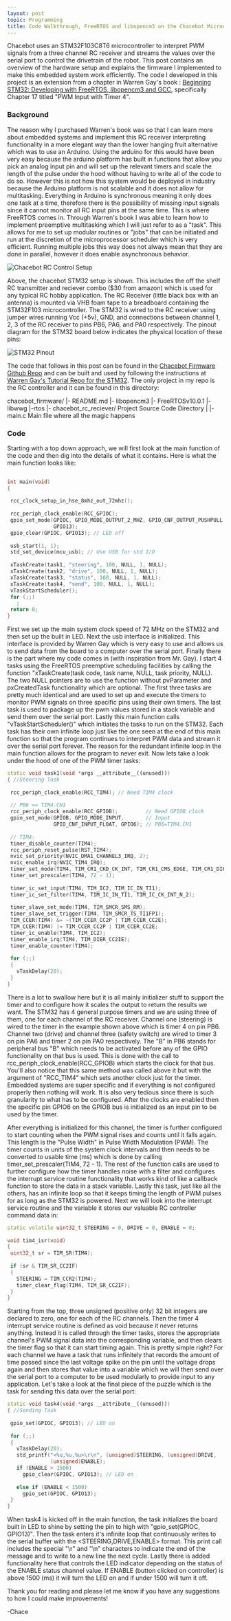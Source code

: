```yaml
---
layout: post
topic: Programming
title: Code Walkthrough, FreeRTOS and libopencm3 on the Chacebot Microcontroller
---
```


Chacebot uses an STM32F103C8T6 microcontroller to interpret PWM signals from a three channel RC receiver and streams the values over the serial port to control the drivetrain of the robot. This post contains an overview of the hardware setup and explains the firmware I implemented to make this embedded system work efficiently. The code I developed in this project is an extension from a chapter in Warren Gay's book : [Beginning STM32: Developing with FreeRTOS, libopencm3 and GCC](https://www.amazon.com/Beginning-STM32-Developing-FreeRTOS-libopencm3/dp/1484236238), specifically Chapter 17 titled "PWM Input with Timer 4".
 
### Background
 
The reason why I purchased Warren's book was so that I can learn more about embedded systems and implement this RC receiver interpreting functionality in a more elegant way than the lower hanging fruit alternative which was to use an Arduino. Using the arduino for this would have been very easy because the arduino platform has built in functions that allow you pick an analog input pin and will set up the relevant timers and scale the length of the pulse under the hood without having to write all of the code to do so. However this is not how this system would be deployed in industry because the Arduino platform is not scalable and it does not allow for multitasking. Everything in Arduino is synchronous meaning it only does one task at a time, therefore there is the possibility of missing input signals since it cannot monitor all RC input pins at the same time. This is where FreeRTOS comes in. Through Warren's book I was able to learn how to implement preemptive multitasking which I will just refer to as a "task". This allows for me to set up modular routines or "jobs" that can be initiated and run at the discretion of the microprocessor scheduler which is very efficient. Running multiple jobs this way does not always mean that they are done in parallel, however it does enable asynchronous behavior.
 
![Chacebot RC Control Setup](/assets/images/blog/june2020/chacebot-stm32.jpg)
 
Above, the chacebot STM32 setup is shown. This includes the off the shelf RC transmitter and reciever combo ($30 from amazon) which is used for any typical RC hobby application. The RC Receiver (little black box with an antenna) is mounted via VHB foam tape to a breadboard containing the STM32F103 microcontroller. The STM32 is wired to the RC receiver using jumper wires running Vcc (+5v), GND, and connections between channel 1, 2, 3 of the RC receiver to pins PB6, PA6, and PA0 respectively. The pinout diagram for the STM32 board below indicates the physical location of these pins:
 
![STM32 Pinout](/assets/images/blog/june2020/STM32-Pinout.png)
 
The code that follows in this post can be found in the [Chacebot Firmware Github Repo](https://github.com/chacebot/chacebot_firmware) and can be built and used by following the instructions at [Warren Gay's Tutorial Repo for the STM32](https://github.com/ve3wwg/stm32f103c8t6). The only project in my repo is the RC controller and it can be found in this directory:
 
   chacebot_firmware/
       |- README.md
       |- libopencm3
       |- FreeRTOSv10.0.1
       |- libwwg
       |-rtos
           |- chacebot_rc_reciever/        Project Source Code Directory
           |   |- main.c                   Main file where all the magic happens
 
 
### Code
 
Starting with a top down approach, we will first look at the main function of the code and then dig into the details of what it contains. Here is what the main function looks like:
 
```cpp
 
int main(void)
{
 
 rcc_clock_setup_in_hse_8mhz_out_72mhz();
 
 rcc_periph_clock_enable(RCC_GPIOC);
 gpio_set_mode(GPIOC, GPIO_MODE_OUTPUT_2_MHZ, GPIO_CNF_OUTPUT_PUSHPULL,
               GPIO13);
 gpio_clear(GPIOC, GPIO13); // LED off
 
 usb_start(1, 1);
 std_set_device(mcu_usb); // Use USB for std I/O
 
 xTaskCreate(task1, "steering", 100, NULL, 1, NULL);
 xTaskCreate(task2, "drive", 100, NULL, 1, NULL);
 xTaskCreate(task3, "status", 100, NULL, 1, NULL);
 xTaskCreate(task4, "send", 100, NULL, 1, NULL);
 vTaskStartScheduler();
 for (;;)
   ;
 return 0;
}
```
 
First we set up the main system clock speed of 72 MHz on the STM32 and then set up the built in LED. Next the usb interface is initialized. This interface is provided by Warren Gay which is very easy to use and allows us to send data from the board to a computer over the serial port. Finally there is the part where my code comes in (with inspiration from Mr. Gay). I start 4 tasks using the FreeRTOS preemptive scheduling facilities by calling the function "xTaskCreate(task code, task name, NULL, task priority, NULL). The two NULL pointers are to use the function without pvParameter and pxCreatedTask functionality which are optional. The first three tasks are pretty much identical and are used to set up and execute the timers to monitor PWM signals on three specific pins using their own timers. The last task is used to package up the pwm values stored in a stack variable and send them over the serial port. Lastly this main function calls "vTaskStartScheduler()" which initiates the tasks to run on the STM32. Each task has their own infinite loop just like the one seen at the end of this main function so that the program continues to interpret PWM data and stream it over the serial port forever. The reason for the redundant infinite loop in the main function allows for the program to never exit. Now lets take a look under the hood of one of the PWM timer tasks:
 
```cpp
static void task1(void *args __attribute__((unused)))
{ //Steering Task
 
 rcc_periph_clock_enable(RCC_TIM4); // Need TIM4 clock
 
 // PB6 == TIM4.CH1
 rcc_periph_clock_enable(RCC_GPIOB);         // Need GPIOB clock
 gpio_set_mode(GPIOB, GPIO_MODE_INPUT,       // Input
               GPIO_CNF_INPUT_FLOAT, GPIO6); // PB6=TIM4.CH1
 
 // TIM4:
 timer_disable_counter(TIM4);
 rcc_periph_reset_pulse(RST_TIM4);
 nvic_set_priority(NVIC_DMA1_CHANNEL3_IRQ, 2);
 nvic_enable_irq(NVIC_TIM4_IRQ);
 timer_set_mode(TIM4, TIM_CR1_CKD_CK_INT, TIM_CR1_CMS_EDGE, TIM_CR1_DIR_UP);
 timer_set_prescaler(TIM4, 72 - 1);
 
 timer_ic_set_input(TIM4, TIM_IC2, TIM_IC_IN_TI1);
 timer_ic_set_filter(TIM4, TIM_IC_IN_TI1, TIM_IC_CK_INT_N_2);
 
 timer_slave_set_mode(TIM4, TIM_SMCR_SMS_RM);
 timer_slave_set_trigger(TIM4, TIM_SMCR_TS_TI1FP1);
 TIM_CCER(TIM4) &= ~(TIM_CCER_CC2P | TIM_CCER_CC2E);
 TIM_CCER(TIM4) |= TIM_CCER_CC2P | TIM_CCER_CC2E;
 timer_ic_enable(TIM4, TIM_IC2);
 timer_enable_irq(TIM4, TIM_DIER_CC2IE);
 timer_enable_counter(TIM4);
 
 for (;;)
 {
   vTaskDelay(20);
 }
}
```
 
There is a lot to swallow here but it is all mainly initializer stuff to support the timer and to configure how it scales the output to return the results we want. The STM32 has 4 general purpose timers and we are using three of them, one for each channel of the RC receiver. Channel one (steering) is wired to the timer in the example shown above which is timer 4 on pin PB6. Channel two (drive) and channel three (safety switch) are wired to timer 3 on pin PA6 and timer 2 on pin PA0 respectively. The "B" in PB6 stands for peripheral bus "B" which needs to be activated before any of the GPIO functionality on that bus is used. This is done with the call to rcc_periph_clock_enable(RCC_GPIOB) which starts the clock for that bus. You'll also notice that this same method was called above it but with the argument of "RCC_TIM4" which sets another clock just for the timer. Embedded systems are super specific and if everything is not configured properly then nothing will work. It is also very tedious since there is such granularity to what has to be configured. After the clocks are enabled then the specific pin GPIO6 on the GPIOB bus is initialized as an input pin to be used by the timer.
 
After everything is initialized for this channel, the timer is further configured to start counting when the PWM signal rises and counts until it falls again. This length is the "Pulse Width" in Pulse Width Modulation (PWM). The timer counts in units of the system clock intervals and then needs to be converted to usable time (ms) which is done by calling timer_set_prescaler(TIM4, 72 - 1). The rest of the function calls are used to further configure how the timer handles noise with a filter and configures the interrupt service routine functionality that works kind of like a callback function to store the data in a stack variable. Lastly this task, just like all the others, has an infinite loop so that it keeps timing the length of PWM pulses for as long as the STM32 is powered. Next we will look into the interrupt service routine and the variable it stores our valuable RC controller command data in:
 
```cpp
static volatile uint32_t STEERING = 0, DRIVE = 0, ENABLE = 0;
 
void tim4_isr(void)
{
 uint32_t sr = TIM_SR(TIM4);
 
 if (sr & TIM_SR_CC2IF)
 {
   STEERING = TIM_CCR2(TIM4);
   timer_clear_flag(TIM4, TIM_SR_CC2IF);
 }
}
```
 
Starting from the top, three unsigned (positive only) 32 bit integers are declared to zero, one for each of the RC channels. Then the timer 4 interrupt service routine is defined as void because it never returns anything. Instead it is called through the timer tasks, stores the appropriate channel's PWM signal data into the corresponding variable, and then clears the timer flag so that it can start timing again. This is pretty simple right? For each channel we have a task that runs infinitely that records the amount of time passed since the last voltage spike on the pin until the voltage drops again and then stores that value into a variable which we will then send over the serial port to a computer to be used modularly to provide input to any application. Let's take a look at the final piece of the puzzle which is the task for sending this data over the serial port:
 
```cpp
static void task4(void *args __attribute__((unused)))
{ //Sending Task
 
 gpio_set(GPIOC, GPIO13); // LED on
 
 for (;;)
 {
   vTaskDelay(20);
   std_printf("<%u,%u,%u>\r\n", (unsigned)STEERING, (unsigned)DRIVE,
              (unsigned)ENABLE);
   if (ENABLE > 1500)
     gpio_clear(GPIOC, GPIO13); // LED on
 
   else if (ENABLE < 1500)
     gpio_set(GPIOC, GPIO13);
 }
}
```
 
When task4 is kicked off in the main function, the task initializes the board built in LED to shine by setting the pin to high with "gpio_set(GPIOC, GPIO13)". Then the task enters it's infinite loop that continuously writes to the serial buffer with the <STEERING,DRIVE,ENABLE> format. This print call includes the special "\r" and "\n" characters to indicate the end of the message and to write to a new line the next cycle. Lastly there is added functionality here that controls the LED indicator depending on the status of the ENABLE status channel value. If ENABLE (button clicked on controller) is above 1500 (ms) it will turn the LED on and if under 1500 will turn it off.
 
Thank you for reading and please let me know if you have any suggestions to how I could make improvements!
 
-Chace
